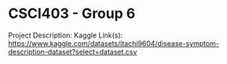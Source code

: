 # CSCI403 - Group 6
Project Description:
Kaggle Link(s): https://www.kaggle.com/datasets/itachi9604/disease-symptom-description-dataset?select=dataset.csv
